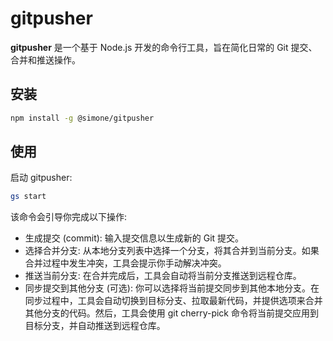 # gitpusher

**gitpusher** 是一个基于 Node.js 开发的命令行工具，旨在简化日常的 Git 提交、合并和推送操作。

## 安装

```bash
npm install -g @simone/gitpusher

```

## 使用

启动 gitpusher:

```bash
gs start

```

该命令会引导你完成以下操作:

- 生成提交 (commit): 输入提交信息以生成新的 Git 提交。
- 选择合并分支: 从本地分支列表中选择一个分支，将其合并到当前分支。如果合并过程中发生冲突，工具会提示你手动解决冲突。
- 推送当前分支: 在合并完成后，工具会自动将当前分支推送到远程仓库。
- 同步提交到其他分支 (可选): 你可以选择将当前提交同步到其他本地分支。在同步过程中，工具会自动切换到目标分支、拉取最新代码，并提供选项来合并其他分支的代码。然后，工具会使用 git cherry-pick 命令将当前提交应用到目标分支，并自动推送到远程仓库。